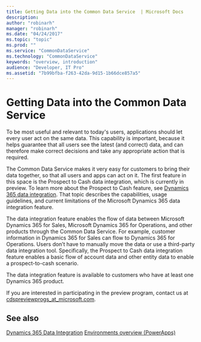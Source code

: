 ```yaml
---
title: Getting Data into the Common Data Service  | Microsoft Docs
description: 
author: "robinarh"
manager: "robinarh"
ms.date: "04/24/2017"
ms.topic: "topic"
ms.prod: ""
ms.service: "CommonDataService"
ms.technology: "CommonDataService"
keywords: "overview, introduction"
audience: "Developer, IT Pro"
ms.assetid: "7b99bfba-f263-42da-9d15-1b66dce857a5"
---
```


# Getting Data into the Common Data Service

To be most useful and relevant to today's users, applications should let every user act on the same data. This capability is important, because it helps guarantee that all users see the latest (and correct) data, and can therefore make correct decisions and take any appropriate action that is required.

The Common Data Service makes it very easy for customers to bring their data together, so that all users and apps can act on it. The first feature in this space is the Prospect to Cash data integration, which is currently in preview. To learn more about the Prospect to Cash feature, see [Dynamics 365 data integration](dynamics-365-integration.md). That topic describes the capabilities, usage guidelines, and current limitations of the Microsoft Dynamics 365 data integration feature.

The data integration feature enables the flow of data between Microsoft Dynamics 365 for Sales, Microsoft Dynamics 365 for Operations, and other products through the Common Data Service. For example, customer information in Dynamics 365 for Sales can flow to Dynamics 365 for Operations. Users don’t have to manually move the data or use a third-party data integration tool. Specifically, the Prospect to Cash data integration feature enables a basic flow of account data and other entity data to enable a prospect-to-cash scenario.

The data integration feature is available to customers who have at least one Dynamics 365 product.

If you are interested in participating in the preview program, contact us at [cdspreviewprogs_at_microsoft.com](mailto:cdspreviewprogs@microsoft.com).

## See also
[Dynamics 365 Data Integration](dynamics-365-integration.md)
[Environments overview (PowerApps)](https://powerapps.microsoft.com/en-us/tutorials/environments-overview/)

